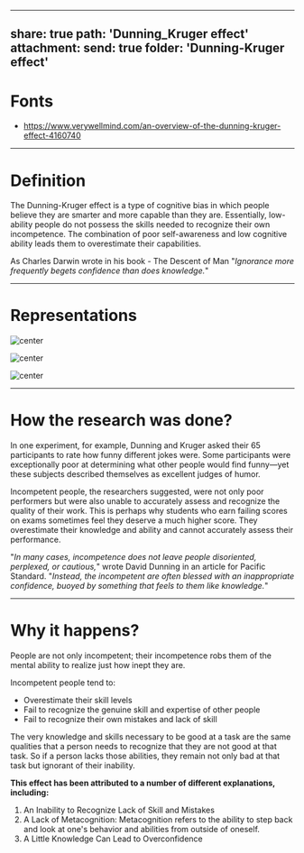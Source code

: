 
---
share: true
path: 'Dunning_Kruger effect'
attachment:
  send: true
  folder: 'Dunning-Kruger effect'
---
# Fonts
- https://www.verywellmind.com/an-overview-of-the-dunning-kruger-effect-4160740

---
# Definition

The Dunning-Kruger effect is a type of cognitive bias in which people believe they are smarter and more capable than they are. Essentially, low-ability people do not possess the skills needed to recognize their own incompetence. The combination of poor self-awareness and low cognitive ability leads them to overestimate their capabilities.

As Charles Darwin wrote in his book - The Descent of Man "*Ignorance more frequently begets confidence than does knowledge.*"

---
# Representations

![ center](Dunning-Kruger%20effect%20curve.png)

![ center](Dunning-Kruger%20effect%20conviction%20knowledge.jpg)

![ center](Dunning-Kruger%20effect%20confidence%20compentece.jpg)

---
# How the research was done?

In one experiment, for example, Dunning and Kruger asked their 65 participants to rate how funny different jokes were. Some participants were exceptionally poor at determining what other people would find funny—yet these subjects described themselves as excellent judges of humor.

Incompetent people, the researchers suggested, were not only poor performers but were also unable to accurately assess and recognize the quality of their work. This is perhaps why students who earn failing scores on exams sometimes feel they deserve a much higher score. They overestimate their knowledge and ability and cannot accurately assess their performance.

"_In many cases, incompetence does not leave people disoriented, perplexed, or cautious,_" wrote David Dunning in an article for Pacific Standard. "_Instead, the incompetent are often blessed with an inappropriate confidence, buoyed by something that feels to them like knowledge._"

---
# Why it happens?

People are not only incompetent; their incompetence robs them of the mental ability to realize just how inept they are.

Incompetent people tend to:
- Overestimate their skill levels
- Fail to recognize the genuine skill and expertise of other people
- Fail to recognize their own mistakes and lack of skill

The very knowledge and skills necessary to be good at a task are the same qualities that a person needs to recognize that they are not good at that task. So if a person lacks those abilities, they remain not only bad at that task but ignorant of their inability.

**This effect has been attributed to a number of different explanations, including:**
1. An Inability to Recognize Lack of Skill and Mistakes
2. A Lack of Metacognition: Metacognition refers to the ability to step back and look at one's behavior and abilities from outside of oneself.
3. A Little Knowledge Can Lead to Overconfidence